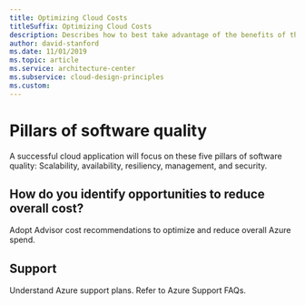 ```yaml
---
title: Optimizing Cloud Costs
titleSuffix: Optimizing Cloud Costs
description: Describes how to best take advantage of the benefits of the cloud to minimize your cost.
author: david-stanford
ms.date: 11/01/2019
ms.topic: article
ms.service: architecture-center
ms.subservice: cloud-design-principles
ms.custom: 
---
```


# Pillars of software quality

A successful cloud application will focus on these five pillars of software quality: Scalability, availability, resiliency, management, and security.

## How do you identify opportunities to reduce overall cost?
Adopt Advisor cost recommendations to optimize and reduce overall Azure spend.

## Support
Understand Azure support plans. Refer to Azure Support FAQs.